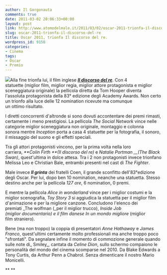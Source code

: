 ```yaml
---
author: Il Gorgonauta
comments: true
date: 2011-03-02 20:06:33+00:00
layout: post
link: http://www.atomodelmale.it/2011/03/02/oscar-2011-trionfa-il-discorso-del-re/
slug: oscar-2011-trionfa-il-discorso-del-re
title: Oscar 2011, trionfa Il discorso del re.
wordpress_id: 9158
categories:
- Cinema
tags:
- Oscar
- Premio
---
```


[![](http://www.atomodelmale.it/wp-content/uploads/2011/03/oscar-2011-234x300.jpg)](http://www.atomodelmale.it/wp-content/uploads/2011/03/oscar-2011.jpg)Alla fine trionfa lui, il film inglese _[**Il discorso del re**](http://www.atomodelmale.it/2011/02/27/il-discorso-del-re/)_. Con 4 statuette (miglior film, miglior regia, miglior attore protagonista e miglior sceneggiatura originale) la pellicola diretta da Tom Hooper diventa l'assoluta protagonista della 83° edizione degli Academy Awards. Non certo un trionfo alla luce delle 12 nomination ricevute ma comunque un ottimo risultato.

I diretti concorrenti d'altronde si sono dovuti accontentare dei premi rimasti, certamente i meno prestigiosi. La pellicola _The Social Network_ vince nelle categorie miglior sceneggiatura non originale, montaggio e colonna sonora mentre _Inception_ porta a casa 4 statuette per la fotografia, il sonoro, il missaggio del suono e gli effetti speciali.

Tra gli attori protagonisti vincono, per la prima volta nella loro carriera, _**Colin Firth **(Il discorso del re)_ e _Natalie Portman __(The Black Swan)_, quest'ultima in dolce attesa. Tra i 2 non protagonisti invece trionfano Melissa Leo e Christian Bale, entrambi presenti nel cast di _The Fighter_.

Male invece _**Il grinta**_ dei fratelli Coen, il grande sconfitto dell'83°edizione degli Oscar. Per lui, dopo ben 10 nomination, neanche una statuetta. Stesso destino anche per la pellicola _127 ore_, 6 nomination, 0 premi.



E mentre la pellicola _Alice in wonderland_ vince per i miglior costumi e la miglior scenografia, _Toy Story 3_ si aggiudica la statuetta per il miglior film d'animazione e per la migliore canzone. Concludono l'elenco dei premiati _The wolfman (_per il miglior trucco), _Inside Job _(miglior documentario) e il film danese_ In un mondo migliore_ (miglior film straniero).

Bene (ma non troppo) la coppia di presentatori _Anne Hathaway_ e _James Franco_, quest'ultimi certamente molto professionali ma anche troppo poco "sfrontati". Da segnalare infine il momento di commozione generale quando sulle note di_ Smiley_, cantata da _Celine Dion_, sullo schermo compaiono le personalità del mondo del cinema scomparse nel 2010. Da Blake Edwards a Tony Curtis, da Arthur Penn a Chabrol. Senza dimenticare il nostro Mario Monicelli.

**
**
